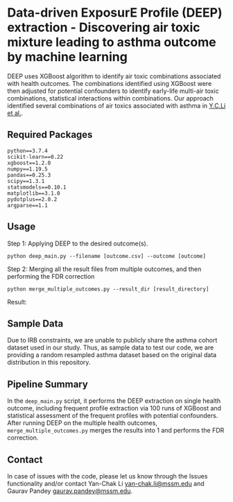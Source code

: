 # Data-driven ExposurE Profile (DEEP) extraction - Discovering air toxic mixture leading to asthma outcome by machine learning

DEEP uses XGBoost algorithm to identify air toxic combinations associated with health outcomes. The combinations identified using XGBoost were then adjusted for potential confounders to identify early-life multi-air toxic combinations, statistical interactions within combinations. Our approach identified several combinations of air toxics associated with asthma in [Y.C.Li et al.](https://www.jci.org/articles/view/152088). 

## Required Packages
    
    python==3.7.4
    scikit-learn==0.22
    xgboost==1.2.0
    numpy==1.19.5
    pandas==0.25.3
    scipy==1.3.1
    statsmodels==0.10.1
    matplotlib==3.1.0
    pydotplus==2.0.2
    argparse==1.1

## Usage
Step 1: Applying DEEP to the desired outcome(s).
    
    python deep_main.py --filename [outcome.csv] --outcome [outcome]
    
Step 2: Merging all the result files from multiple outcomes, and then performing the FDR correction

    python merge_multiple_outcomes.py --result_dir [result_directory]
    
Result:
    
## Sample Data

Due to IRB constraints, we are unable to publicly share the asthma cohort dataset used in our study. Thus, as sample data to test our code, we are providing a random resampled asthma dataset based on the original data distribution in this repository.

## Pipeline Summary

In the `deep_main.py` script, it performs the DEEP extraction on single health outcome, including frequent profile extraction via 100 runs of XGBoost and statistical assessment of the frequent profiles with potential confounders. After running DEEP on the multiple health outcomes, `merge_multiple_outcomes.py` merges the results into 1 and performs the FDR correction. 

## Contact
In case of issues with the code, please let us know through the Issues functionality and/or contact Yan-Chak Li [yan-chak.li@mssm.edu](mailto:yan-chak.li@mssm.edu) and Gaurav Pandey [gaurav.pandey@mssm.edu](mailto:gaurav.pandey@mssm.edu).

